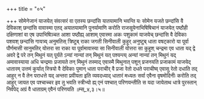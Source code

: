+++
title = "०५"

+++
सोमेनेजानं याजयेत् संवत्सरं वा एतस्य छन्दांसि यातयामानि भवन्ति यः सोमेन यजते छन्दांसि वै देविकाश् छन्दांसि वावास्मा एतद् अयातयामानि पुनर्यामाणि करोति राजसूयेनाभिषिषिचानं याजयेत् पष्ठौही दक्षिणाशां वा एष उपाभिषिञ्चत आशा पष्ठौह्य् आशाम् एवास्मा अकः पशुकामं याजयेच् छन्दांसि वै देविकाः पशवश् छन्दांसि गायत्र्य् अनुमतिस् त्रिष्टुब् राका जगती सिनीवाली कुहूर् अनुष्टुब् धाता वषट्कारो या पूर्वा पौर्णमासी सानुमतिर् योत्तरा सा राका या पूर्वामावास्या सा सिनीवाली योत्तरा सा कुहूश् चन्द्रमा एव धाता यद् द्वे अवरे द्वे परे तन् मिथुनं यत् पूर्यते ऽन्यां नान्यां तन् मिथुनं यत् पश्यन्त्य् अन्यां नान्यां तन् मिथुनं यद् अमावास्याया अधि चन्द्रमाः प्रजायते तन् मिथुनं तस्माद् एवास्मै मिथुनात् पशून् प्रजनयति प्रजाकामं याजयेद् धातारम् उत्तमं कुर्यात् स्त्रियो वै देविकाः पुमान् धाता पराचीर् वै प्रजा रेतो दधते पराचीष्व् एवासु रेतो दधाति तद् आहुर् न वै तेन पराधत्ते यद् अन्तरा प्रवीयता इति व्यवदध्याद् धातारं मध्यतः सर्वा एवैना वृषमोदिनीः करोति तद् आहुर् जायत एव पश्चाच्चर इव तु भवति स्त्रीभ्यो ह्य् एनं पश्चात् परिणयन्तीति स यदा जायेताथ धात्रे पुरस्तान् निर्वपेद् अग्रं वै धाताग्रम् एवैनं परिणयति ॥म्स्_४,३।५॥  
    
  
